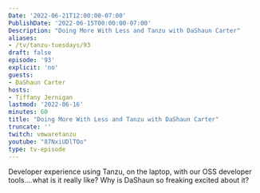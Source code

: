 ```yaml
---
Date: '2022-06-21T12:00:00-07:00'
PublishDate: '2022-06-15T00:00:00-07:00'
Description: "Doing More With Less and Tanzu with DaShaun Carter"
aliases:
- /tv/tanzu-tuesdays/93
draft: false
episode: '93'
explicit: 'no'
guests:
- DaShaun Carter
hosts:
- Tiffany Jernigan
lastmod: '2022-06-16'
minutes: 60
title: "Doing More With Less and Tanzu with DaShaun Carter"
truncate: ''
twitch: vmwaretanzu
youtube: "87NxiUDlTOo"
type: tv-episode
---
```


Developer experience using Tanzu, on the laptop, with our OSS developer tools....what is it really like?  Why is DaShaun so freaking excited about it?
